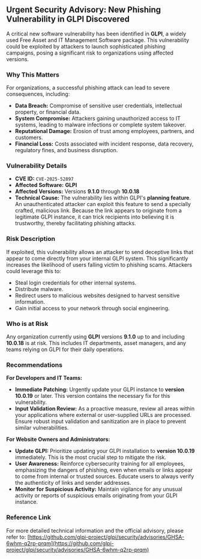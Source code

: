 ## Urgent Security Advisory: New Phishing Vulnerability in GLPI Discovered

A critical new software vulnerability has been identified in **GLPI**, a widely used Free Asset and IT Management Software package. This vulnerability could be exploited by attackers to launch sophisticated phishing campaigns, posing a significant risk to organizations using affected versions.

### Why This Matters

For organizations, a successful phishing attack can lead to severe consequences, including:
*   **Data Breach:** Compromise of sensitive user credentials, intellectual property, or financial data.
*   **System Compromise:** Attackers gaining unauthorized access to IT systems, leading to malware infections or complete system takeover.
*   **Reputational Damage:** Erosion of trust among employees, partners, and customers.
*   **Financial Loss:** Costs associated with incident response, data recovery, regulatory fines, and business disruption.

### Vulnerability Details

*   **CVE ID:** `CVE-2025-52897`
*   **Affected Software:** **GLPI**
*   **Affected Versions:** Versions **9.1.0** through **10.0.18**
*   **Technical Cause:** The vulnerability lies within GLPI's **planning feature**. An unauthenticated attacker can exploit this feature to send a specially crafted, malicious link. Because the link appears to originate from a legitimate GLPI instance, it can trick recipients into believing it is trustworthy, thereby facilitating phishing attacks.

### Risk Description

If exploited, this vulnerability allows an attacker to send deceptive links that appear to come directly from your internal GLPI system. This significantly increases the likelihood of users falling victim to phishing scams. Attackers could leverage this to:
*   Steal login credentials for other internal systems.
*   Distribute malware.
*   Redirect users to malicious websites designed to harvest sensitive information.
*   Gain initial access to your network through social engineering.

### Who is at Risk

Any organization currently using **GLPI** versions **9.1.0** up to and including **10.0.18** is at risk. This includes IT departments, asset managers, and any teams relying on GLPI for their daily operations.

### Recommendations

**For Developers and IT Teams:**

*   **Immediate Patching:** Urgently update your GLPI instance to **version 10.0.19** or later. This version contains the necessary fix for this vulnerability.
*   **Input Validation Review:** As a proactive measure, review all areas within your applications where external or user-supplied URLs are processed. Ensure robust input validation and sanitization are in place to prevent similar vulnerabilities.

**For Website Owners and Administrators:**

*   **Update GLPI:** Prioritize updating your GLPI installation to **version 10.0.19** immediately. This is the most crucial step to mitigate the risk.
*   **User Awareness:** Reinforce cybersecurity training for all employees, emphasizing the dangers of phishing, even when emails or links appear to come from internal or trusted sources. Educate users to always verify the authenticity of links and sender addresses.
*   **Monitor for Suspicious Activity:** Maintain vigilance for any unusual activity or reports of suspicious emails originating from your GLPI instance.

### Reference Link

For more detailed technical information and the official advisory, please refer to:
[https://github.com/glpi-project/glpi/security/advisories/GHSA-6whm-q2rp-prqm](https://github.com/glpi-project/glpi/security/advisories/GHSA-6whm-q2rp-prqm)